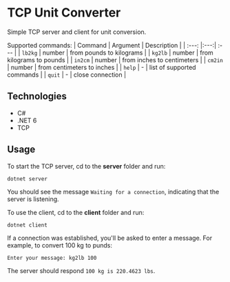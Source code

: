 # TCP Unit Converter
Simple TCP server and client for unit conversion. 

Supported commands:
| Command | Argument | Description  |
| :---: |:---:| :--- |
| `lb2kg` | number | from pounds to kilograms |
| `kg2lb` | number | from kilograms to pounds |
| `in2cm` | number | from inches to centimeters |
| `cm2in` | number | from centimeters to inches |
| `help` | - | list of supported commands |
| `quit` | - | close connection |

## Technologies
* C#
* .NET 6
* TCP

## Usage
To start the TCP server, cd to the **server** folder and run:
```
dotnet server
```
You should see the message `Waiting for a connection`, indicating that the server is listening.

To use the client, cd to the **client** folder and run:
```
dotnet client
```
If a connection was established, you'll be asked to enter a message. For example, to convert 100 kg to punds:
```
Enter your message: kg2lb 100
```
The server should respond `100 kg is 220.4623 lbs`.
